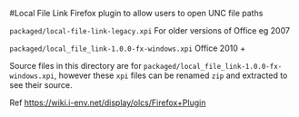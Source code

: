 #Local File Link
Firefox plugin to allow users to open UNC file paths

`packaged/local-file-link-legacy.xpi`
For older versions of Office eg 2007

`packaged/local_file_link-1.0.0-fx-windows.xpi` Office 2010 +

Source files in this directory are for `packaged/local_file_link-1.0.0-fx-windows.xpi`, however these `xpi` files can be renamed `zip` and extracted to see their source.
 
Ref https://wiki.i-env.net/display/olcs/Firefox+Plugin